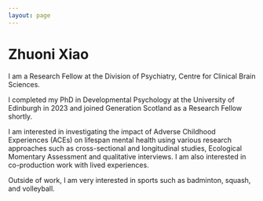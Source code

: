 ```yaml
---
layout: page
---
```


# Zhuoni Xiao

I am a Research Fellow at the Division of Psychiatry, Centre for Clinical Brain Sciences.

I completed my PhD in Developmental Psychology at the University of Edinburgh in 2023 and joined Generation Scotland as a Research Fellow shortly. 

I am interested in investigating the impact of Adverse Childhood Experiences (ACEs) on lifespan mental health using various research approaches such as cross-sectional and longitudinal studies, Ecological Momentary Assessment and qualitative interviews. I am also interested in co-production work with lived experiences. 

Outside of work, I am very interested in sports such as badminton, squash, and volleyball.